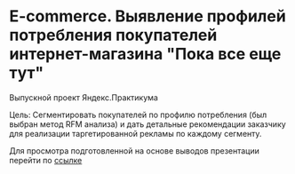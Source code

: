 # E-commerce. Выявление профилей потребления покупателей интернет-магазина "Пока все еще тут"

Выпускной проект Яндекс.Практикума

Цель: Сегментировать покупателей по профилю потребления (был выбран метод RFM анализа) и дать детальные рекомендации заказчику для реализации таргетированной рекламы по каждому сегменту.

Для просмотра подготовленной на основе выводов презентации перейти по [ссылке](https://drive.google.com/file/d/17Faxstm4TpWDfYRFh3ZWe6joupMe4Bp-/view?usp=sharing)

